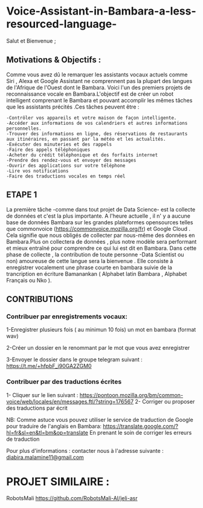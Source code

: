 # Voice-Assistant-in-Bambara-a-less-resourced-language-
Salut et Bienvenue ;
## Motivations & Objectifs :
Comme vous avez dû le remarquer les assistants vocaux actuels comme Siri , Alexa et Google Assistant ne comprennent pas la plupart des langues de l'Afrique de l'Ouest dont le Bambara. 
Voici l'un des premiers projets de reconnaissance vocale en Bambara.L'objectif est de créer un robot intelligent comprenant le Bambara et pouvant accomplir les mêmes tâches que les assistants précités .Ces tâches peuvent être : 

    -Contrôler vos appareils et votre maison de façon intelligente.
    -Accéder aux informations de vos calendriers et autres informations personnelles.
    -Trouver des informations en ligne, des réservations de restaurants aux itinéraires, en passant par la météo et les actualités.
    -Exécuter des minuteries et des rappels
    -Faire des appels téléphoniques  
    -Acheter du crédit téléphonique et des forfaits internet 
    -Prendre des rendez-vous et envoyer des messages
    -Ouvrir des applications sur votre téléphone
    -Lire vos notifications
    -Faire des traductions vocales en temps réel
    

## ETAPE 1
La première tâche -comme dans tout projet de Data Science- est la collecte de données et c'est la plus importante. 
A l'heure actuelle , il n' y a aucune base de données Bambara sur les grandes plateformes opensources telles que commonvoice (https://commonvoice.mozilla.org/fr) et Google Cloud . Cela signifie que nous obligés de collecter par nous-même des données en Bambara.Plus on collectera de données , plus notre modèle sera performant et mieux entraîné pour comprendre ce qui lui est dit en Bambara. 
Dans cette phase de collecte , la contribution de toute personne -Data Scientist ou non) amoureuse de cette langue sera la bienvenue . Elle consiste à enregistrer vocalement une phrase courte en bambara suivie de la trancription en écriture Bamanankan ( Alphabet latin Bambara , Alphabet Français ou  Nko ). 

## CONTRIBUTIONS
### Contribuer par enregistrements vocaux:

 1-Enregistrer plusieurs fois ( au minimun 10 fois) un mot en bambara (format wav)
 
 2-Créer un dossier en le renommant par le mot que vous avez enregistrer 
 
 3-Envoyer le dossier dans le groupe telegram suivant : https://t.me/+hfpbF_i90GA2ZGM0
 
### Contribuer par des traductions écrites 
1- Cliquer sur le lien suivant : https://pontoon.mozilla.org/bm/common-voice/web/locales/en/messages.ftl/?string=176567
2- Corriger ou proposer des traductions par écrit 

NB: Comme astuce vous pouvez utiliser le service de traduction de Google pour traduire de l'anglais en Bambara: 
https://translate.google.com/?hl=fr&sl=en&tl=bm&op=translate
En prenant le soin de corriger les erreurs de traduction 

Pour plus d'informations :   contacter nous à l'adresse suivante : diabira.malamine11@gmail.com    

# PROJET SIMILAIRE :
RobotsMali
https://github.com/RobotsMali-AI/jeli-asr

